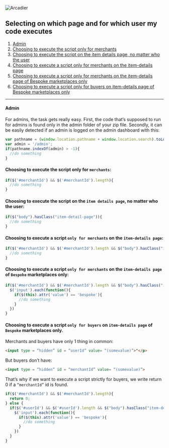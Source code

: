 ![Arcadier](https://theme.zdassets.com/theme_assets/2008942/9566e69f67b1ee67fdfbcd79b1e580bdbbc98874.svg "Arcadier")
## Selecting on which page and for which user my code executes

1. [Admin](https://github.com/Arcadier/Tutorials/blob/master/Selecting%20on%20which%20page%20and%20for%20which%20user%20my%20code%20executes.md#admin)
2. [Choosing to execute the script only for merchants](https://github.com/Arcadier/Tutorials/blob/master/Selecting%20on%20which%20page%20and%20for%20which%20user%20my%20code%20executes.md#choosing-to-execute-the-script-only-for-merchants)
3. [Choosing to execute the script on the item details page, no matter who the user](https://github.com/Arcadier/Tutorials/blob/master/Selecting%20on%20which%20page%20and%20for%20which%20user%20my%20code%20executes.md#choosing-to-execute-the-script-on-the-item-details-page-no-matter-who-the-user)
4. [Choosing to execute a script only for merchants on the item-details page](https://github.com/Arcadier/Tutorials/blob/master/Selecting%20on%20which%20page%20and%20for%20which%20user%20my%20code%20executes.md#choosing-to-execute-a-script-only-for-merchants-on-the-item-details-page)
5. [Choosing to execute a script only for merchants on the item-details page of Bespoke marketplaces only](https://github.com/Arcadier/Tutorials/blob/master/Selecting%20on%20which%20page%20and%20for%20which%20user%20my%20code%20executes.md#choosing-to-execute-a-script-only-for-merchants-on-the-item-details-page-of-bespoke-marketplaces-only)
6. [Choosing to execute a script only for buyers on item-details page of Bespoke marketplaces only](https://github.com/Arcadier/Tutorials/blob/master/Selecting%20on%20which%20page%20and%20for%20which%20user%20my%20code%20executes.md#choosing-to-execute-a-script-only-for-buyers-on-item-details-page-of-bespoke-marketplaces-only)

---
#### Admin ####
For admins, the task gets really easy. First, the code that’s supposed to run for admins is
found only in the admin folder of your zip file.
Secondly, it can be easily detected if an admin is logged on the admin dashboard with this:
```javascript
var pathname = (window.location.pathname + window.location.search).toLowerCase();
var admin = '/admin';
if(pathname.indexOf(admin) > -1){ 
  //do something
}
```
#### Choosing to execute the script only for `merchants`:
```javascript
if($('#merchantId') && $('#merchantId').length){ 
  //do something
}
```

#### Choosing to execute the script on the `item details page`, no matter who the user:
```javascript
if($("body").hasClass("item-detail-page")){ 
  //do something
}
```
#### Choosing to execute a script `only for merchants` on the `item-details page`:
```javascript
if($('#merchantId') && $('#merchantId').length && $("body").hasClass("item-detail-page")){ 
  //do something
}
```
#### Choosing to execute a script `only for merchants` on the `item-details page` of `Bespoke` marketplaces only:
```javascript
if($('#merchantId') && $('#merchantId').length && $("body").hasClass("item-detail-page")){ 
  $('input').each(function(){
    if($(this).attr('value') == 'bespoke'){
      //do something
    }
  })
}
```
#### Choosing to execute a script `only for buyers` on `item-details page` of `Bespoke` marketplaces only.
Merchants and buyers have only 1 thing in common:
```html
<input type = “hidden” id = “userId” value= “(somevalue)”>"</p>
```
But buyers don’t have:
```html
<input type = “hidden” id = “merchantId” value= “(somevalue)”>
```
That’s why if we want to execute a script strictly for buyers, we write return 0
if a `“merchantId”` id is found.
```javascript
if($('#merchantId') && $('#merchantId').length){
  return 0;
} else {
  if($('#userId') && $('#userId').length && $("body").hasClass("item-detail-page")){ 
    $('input').each(function(){
      if($(this).attr('value') == 'bespoke'){
        //do something
      }
    })
  }
}
```

